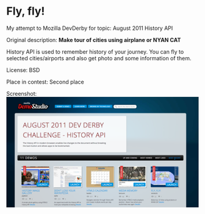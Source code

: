 # Fly, fly!

My attempt to Mozilla DevDerby for topic: August 2011 History API

Original description:
**Make tour of cities using airplane or NYAN CAT**

History API is used to remember history of your journey. You can fly to selected cities/airports and also get photo and some information of them.

License:
BSD

Place in contest: Second place

Screenshot:
![alt text](https://github.com/166-mmx/devderby-fly-fly/raw/gh-pages/devderby-screenshot.png "DevDerby screenshot")